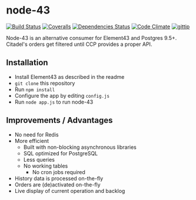 # node-43
[![Build Status](https://img.shields.io/travis/EVE-Tools/node-43.svg?style=flat)](https://travis-ci.org/EVE-Tools/node-43) [![Coveralls](https://img.shields.io/coveralls/EVE-Tools/node-43.svg?style=flat)](https://coveralls.io/r/EVE-Tools/node-43) [![Dependencies Status](https://img.shields.io/gemnasium/EVE-Tools/node-43.svg?style=flat)](https://gemnasium.com/EVE-Tools/node-43) [![Code Climate](https://img.shields.io/codeclimate/github/EVE-Tools/node-43.svg?style=flat)](https://codeclimate.com/github/EVE-Tools/node-43/) [![gittip](https://img.shields.io/gittip/zweizeichen.svg?style=flat)](https://www.gittip.com/zweizeichen/)

Node-43 is an alternative consumer for Element43 and Postgres 9.5+. Citadel's orders get filtered until CCP provides a proper API.

## Installation
* Install Element43 as described in the readme
*  `git clone` this repository
* Run `npm install`
* Configure the app by editing `config.js`
* Run `node app.js` to run node-43

## Improvements / Advantages
* No need for Redis
* More efficient
    * Built with non-blocking asynchronous libraries
    * SQL optimized for PostgreSQL
    * Less queries
    * No working tables
    	* No cron jobs required
* History data is processed on-the-fly
* Orders are (de)activated on-the-fly
* Live display of current operation and backlog
